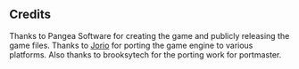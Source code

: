 ## Credits

Thanks to Pangea Software for creating the game and publicly releasing the game files. Thanks to [Jorio](https://github.com/jorio/nanosaur) for porting the game engine to various platforms. Also thanks to brooksytech for the porting work for portmaster.

